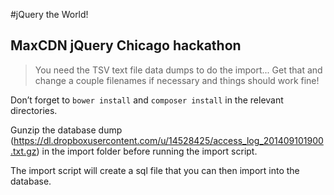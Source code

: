 #jQuery the World!

## MaxCDN jQuery Chicago hackathon

> You need the TSV text file data dumps to do the import...
> Get that and change a couple filenames if necessary and things should work fine!

Don’t forget to `bower install` and `composer install` in the relevant directories.

Gunzip the database dump (https://dl.dropboxusercontent.com/u/14528425/access_log_201409101900.txt.gz) in the import folder before running the import script.

The import script will create a sql file that you can then import into the database.
